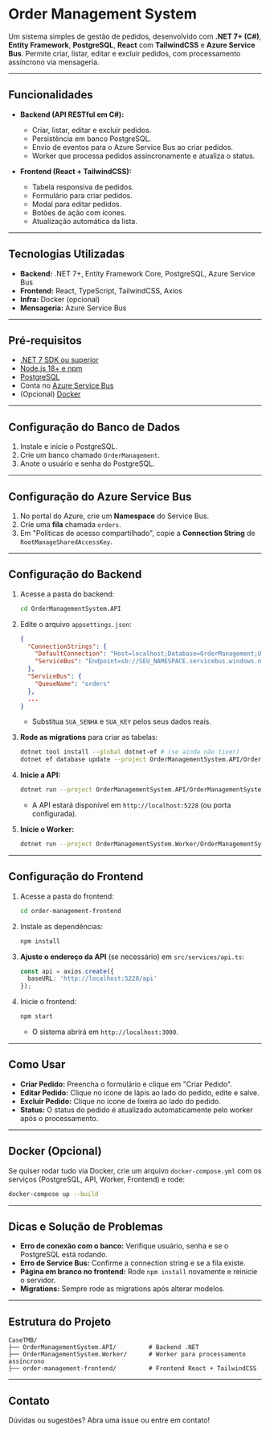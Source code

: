 # Order Management System

Um sistema simples de gestão de pedidos, desenvolvido com **.NET 7+ (C#)**, **Entity Framework**, **PostgreSQL**, **React** com **TailwindCSS** e **Azure Service Bus**.
Permite criar, listar, editar e excluir pedidos, com processamento assíncrono via mensageria.

---

## Funcionalidades

- **Backend (API RESTful em C#):**
  - Criar, listar, editar e excluir pedidos.
  - Persistência em banco PostgreSQL.
  - Envio de eventos para o Azure Service Bus ao criar pedidos.
  - Worker que processa pedidos assincronamente e atualiza o status.

- **Frontend (React + TailwindCSS):**
  - Tabela responsiva de pedidos.
  - Formulário para criar pedidos.
  - Modal para editar pedidos.
  - Botões de ação com ícones.
  - Atualização automática da lista.

---

## Tecnologias Utilizadas

- **Backend:** .NET 7+, Entity Framework Core, PostgreSQL, Azure Service Bus
- **Frontend:** React, TypeScript, TailwindCSS, Axios
- **Infra:** Docker (opcional)
- **Mensageria:** Azure Service Bus

---

## Pré-requisitos

- [.NET 7 SDK ou superior](https://dotnet.microsoft.com/download)
- [Node.js 18+ e npm](https://nodejs.org/)
- [PostgreSQL](https://www.postgresql.org/download/)
- Conta no [Azure Service Bus](https://portal.azure.com/)
- (Opcional) [Docker](https://www.docker.com/)

---

## Configuração do Banco de Dados

1. Instale e inicie o PostgreSQL.
2. Crie um banco chamado `OrderManagement`.
3. Anote o usuário e senha do PostgreSQL.

---

## Configuração do Azure Service Bus

1. No portal do Azure, crie um **Namespace** do Service Bus.
2. Crie uma **fila** chamada `orders`.
3. Em "Políticas de acesso compartilhado", copie a **Connection String** de `RootManageSharedAccessKey`.

---

## Configuração do Backend

1. Acesse a pasta do backend:
   ```sh
   cd OrderManagementSystem.API
   ```
2. Edite o arquivo `appsettings.json`:
   ```json
   {
     "ConnectionStrings": {
       "DefaultConnection": "Host=localhost;Database=OrderManagement;Username=postgres;Password=SUA_SENHA",
       "ServiceBus": "Endpoint=sb://SEU_NAMESPACE.servicebus.windows.net/;SharedAccessKeyName=RootManageSharedAccessKey;SharedAccessKey=SUA_KEY"
     },
     "ServiceBus": {
       "QueueName": "orders"
     },
     ...
   }
   ```
   - Substitua `SUA_SENHA` e `SUA_KEY` pelos seus dados reais.

3. **Rode as migrations** para criar as tabelas:
   ```sh
   dotnet tool install --global dotnet-ef # (se ainda não tiver)
   dotnet ef database update --project OrderManagementSystem.API/OrderManagementSystem.API.csproj
   ```

4. **Inicie a API:**
   ```sh
   dotnet run --project OrderManagementSystem.API/OrderManagementSystem.API.csproj
   ```
   - A API estará disponível em `http://localhost:5228` (ou porta configurada).

5. **Inicie o Worker:**
   ```sh
   dotnet run --project OrderManagementSystem.Worker/OrderManagementSystem.Worker.csproj
   ```

---

## Configuração do Frontend

1. Acesse a pasta do frontend:
   ```sh
   cd order-management-frontend
   ```

2. Instale as dependências:
   ```sh
   npm install
   ```

3. **Ajuste o endereço da API** (se necessário) em `src/services/api.ts`:
   ```ts
   const api = axios.create({
     baseURL: 'http://localhost:5228/api'
   });
   ```

4. Inicie o frontend:
   ```sh
   npm start
   ```
   - O sistema abrirá em `http://localhost:3000`.

---

## Como Usar

- **Criar Pedido:** Preencha o formulário e clique em "Criar Pedido".
- **Editar Pedido:** Clique no ícone de lápis ao lado do pedido, edite e salve.
- **Excluir Pedido:** Clique no ícone de lixeira ao lado do pedido.
- **Status:** O status do pedido é atualizado automaticamente pelo worker após o processamento.

---

## Docker (Opcional)

Se quiser rodar tudo via Docker, crie um arquivo `docker-compose.yml` com os serviços (PostgreSQL, API, Worker, Frontend) e rode:
```sh
docker-compose up --build
```

---

## Dicas e Solução de Problemas

- **Erro de conexão com o banco:** Verifique usuário, senha e se o PostgreSQL está rodando.
- **Erro de Service Bus:** Confirme a connection string e se a fila existe.
- **Página em branco no frontend:** Rode `npm install` novamente e reinicie o servidor.
- **Migrations:** Sempre rode as migrations após alterar modelos.

---

## Estrutura do Projeto

```
CaseTMB/
├── OrderManagementSystem.API/         # Backend .NET
├── OrderManagementSystem.Worker/      # Worker para processamento assíncrono
├── order-management-frontend/         # Frontend React + TailwindCSS
```

---

## Contato

Dúvidas ou sugestões? Abra uma issue ou entre em contato! 